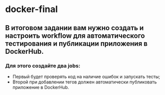 # docker-final

## В итоговом задании вам нужно создать и настроить workflow для автоматического тестирования и публикации приложения в DockerHub. 
### Для этого создайте два jobs:
* Первый будет проверять код на наличие ошибок и запускать тесты;
* Второй при добавлении тегов должен автоматически публиковать приложение в DockerHub.